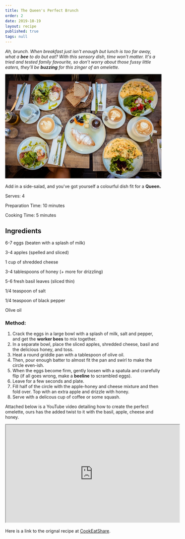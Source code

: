 ```yaml
---
title: The Queen's Perfect Brunch
order: 2
date: 2019-10-19
layout: recipe
published: true
tags: null
---
```

*Ah, brunch. When breakfast just isn't enough but lunch is too far away, what a **bee** to do but eat? With this sensory dish, time won’t matter. It's a tried and tested family favourite, so don’t worry about those fussy little eaters, they’ll be **buzzing** for this zinger of an omelette.*

![A picture of brunch with Omelette's and coffee](../uploads/phil-hei-6xvn2bn6p8o-unsplash.jpg "Photo by Phil Her on Unsplash")

Add in a side-salad, and you've got yourself a colourful dish fit for a **Queen.**

Serves: 4

Preparation Time: 10 minutes 

Cooking Time: 5 minutes

## Ingredients

6-7 eggs (beaten with a splash of milk)

3-4 apples (spelled and sliced)

1 cup of shredded cheese

3-4 tablespoons of honey (+ more for drizzling)

5-6 fresh basil leaves (sliced thin)

1/4 teaspoon of salt

1/4 teaspoon of black pepper

Olive oil

### Method:

1. Crack the eggs in a large bowl with a splash of milk, salt and pepper, and get the **worker bees** to mix together.
2. In a separate bowl, place the sliced apples, shredded cheese, basil and the delicious honey, and toss.
3. Heat a round griddle pan with a tablespoon of olive oil. 
4. Then, pour enough batter to almost fit the pan and swirl to make the circle even-ish. 
5. When the eggs become firm, gently loosen with a spatula and crarefully flip (if all goes wrong, make a **beeline** to scrambled eggs).
6. Leave for a few seconds and plate.
7. Fill half of the circle with the apple-honey and cheese mixture and then fold over. Top with an extra apple and drizzle with honey.
8. Serve with a delicous cup of coffee or some squash.

Attached below is a YouTube video detailing how to create the perfect omelette, ours has the added twist to it with the basil, apple, cheese and honey. 

<div class="video-box"><iframe width="560" height="315" src="https://www.youtube.com/embed/https://youtu.be/OQyRuOEKfVk?rel=0" allow="accelerometer; autoplay; encrypted-media; gyroscope; picture-in-picture" allowfullscreen></iframe></div>

Here is a link to the orignal recipe at [CookEatShare](https://cookeatshare.com/recipes/basil-apple-cheese-and-honey-omelet-751048).